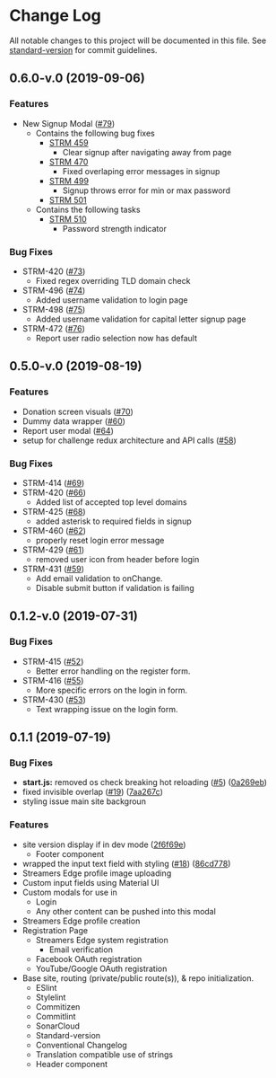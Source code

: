 # Change Log

All notable changes to this project will be documented in this file. See [standard-version](https://github.com/conventional-changelog/standard-version) for commit guidelines.

<a name="0.6.0-v.0"></a>
## 0.6.0-v.0 (2019-09-06)

### Features
* New Signup Modal ([#79](https://github.com/PBSA/StreamersEdge-GUI/pull/79))
  * Contains the following bug fixes
    * [STRM 459](https://peerplays.atlassian.net/browse/STRM-459)
      * Clear signup after navigating away from page
    * [STRM 470](https://peerplays.atlassian.net/browse/STRM-470)
      * Fixed overlaping error messages in signup
    * [STRM 499](https://peerplays.atlassian.net/browse/STRM-499)
      * Signup throws error for min or max password
    * [STRM 501](https://peerplays.atlassian.net/browse/STRM-501)
  * Contains the following tasks
    * [STRM 510](https://peerplays.atlassian.net/browse/STRM-510)
      * Password strength indicator

### Bug Fixes
* STRM-420 ([#73](https://github.com/PBSA/StreamersEdge-GUI/pull/73))
  * Fixed regex overriding TLD domain check
* STRM-496 ([#74](https://github.com/PBSA/StreamersEdge-GUI/pull/74))
  * Added username validation to login page
* STRM-498 ([#75](https://github.com/PBSA/StreamersEdge-GUI/pull/75))
  * Added username validation for capital letter signup page
* STRM-472 ([#76](https://github.com/PBSA/StreamersEdge-GUI/pull/76))
  * Report user radio selection now has default

<a name="0.5.0-v.0"></a>
## 0.5.0-v.0 (2019-08-19)

### Features
* Donation screen visuals ([#70](https://github.com/PBSA/StreamersEdge-GUI/pull/70))
* Dummy data wrapper ([#60](https://github.com/PBSA/StreamersEdge-GUI/pull/60))
* Report user modal ([#64](https://github.com/PBSA/StreamersEdge-GUI/pull/64))
* setup for challenge redux architecture and API calls ([#58](https://github.com/PBSA/StreamersEdge-GUI/pull/58))

### Bug Fixes
* STRM-414 ([#69](https://github.com/PBSA/StreamersEdge-GUI/pull/69))
* STRM-420 ([#66](https://github.com/PBSA/StreamersEdge-GUI/pull/66))
  * Added list of accepted top level domains
* STRM-425 ([#68](https://github.com/PBSA/StreamersEdge-GUI/pull/68))
  * added asterisk to required fields in signup
* STRM-460 ([#62](https://github.com/PBSA/StreamersEdge-GUI/pull/62))
  * properly reset login error message
* STRM-429 ([#61](https://github.com/PBSA/StreamersEdge-GUI/pull/61))
  * removed user icon from header before login
* STRM-431 ([#59](https://github.com/PBSA/StreamersEdge-GUI/pull/59))
  * Add email validation to onChange.
  * Disable submit button if validation is failing
<a name="0.1.2-v.0"></a>
## 0.1.2-v.0 (2019-07-31)

### Bug Fixes

* STRM-415 ([#52](https://github.com/PBSA/StreamersEdge-GUI/issues/52))
  * Better error handling on the register form.
* STRM-416 ([#55](https://github.com/PBSA/StreamersEdge-GUI/issues/55))
  * More specific errors on the login in form.
* STRM-430 ([#53](https://github.com/PBSA/StreamersEdge-GUI/issues/5))
  * Text wrapping issue on the login form.


<a name="0.1.1"></a>
## 0.1.1 (2019-07-19)


### Bug Fixes

* **start.js:** removed os check breaking hot reloading ([#5](https://github.com/PBSA/StreamersEdge-GUI/issues/5)) ([0a269eb](https://github.com/PBSA/StreamersEdge-GUI/commit/0a269eb))
* fixed invisible overlap ([#19](https://github.com/PBSA/StreamersEdge-GUI/issues/19)) ([7aa267c](https://github.com/PBSA/StreamersEdge-GUI/commit/7aa267c))
* styling issue main site backgroun


### Features

* site version display if in dev mode ([2f6f69e](https://github.com/PBSA/StreamersEdge-GUI/commit/2f6f69e))
  * Footer component
* wrapped the input text field with styling ([#18](https://github.com/PBSA/StreamersEdge-GUI/issues/18)) ([86cd778](https://github.com/PBSA/StreamersEdge-GUI/commit/86cd778))
* Streamers Edge profile image uploading
* Custom input fields using Material UI
* Custom modals for use in
  * Login
  * Any other content can be pushed into this modal
* Streamers Edge profile creation
* Registration Page
  * Streamers Edge system registration
    * Email verification
  * Facebook OAuth registration
  * YouTube/Google OAuth registration
* Base site, routing (private/public route(s)), & repo initialization.
  * ESlint
  * Stylelint
  * Commitizen
  * Commitlint
  * SonarCloud
  * Standard-version
  * Conventional Changelog
  * Translation compatible use of strings
  * Header component
